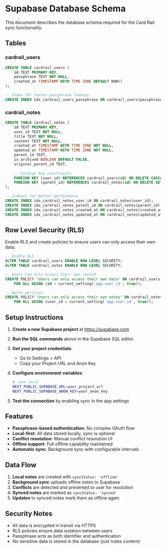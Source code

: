 # Supabase Database Schema

This document describes the database schema required for the Card Rail sync functionality.

## Tables

### cardrail_users
```sql
CREATE TABLE cardrail_users (
    id TEXT PRIMARY KEY,
    passphrase TEXT NOT NULL,
    created_at TIMESTAMP WITH TIME ZONE DEFAULT NOW()
);

-- Index for faster passphrase lookups
CREATE INDEX idx_cardrail_users_passphrase ON cardrail_users(passphrase);
```

### cardrail_notes
```sql
CREATE TABLE cardrail_notes (
    id TEXT PRIMARY KEY,
    user_id TEXT NOT NULL,
    title TEXT NOT NULL,
    content TEXT NOT NULL,
    created_at TIMESTAMP WITH TIME ZONE NOT NULL,
    updated_at TIMESTAMP WITH TIME ZONE NOT NULL,
    parent_id TEXT,
    is_archived BOOLEAN DEFAULT FALSE,
    original_parent_id TEXT,
    
    -- Foreign key constraints
    FOREIGN KEY (user_id) REFERENCES cardrail_users(id) ON DELETE CASCADE,
    FOREIGN KEY (parent_id) REFERENCES cardrail_notes(id) ON DELETE SET NULL
);

-- Indexes for better performance
CREATE INDEX idx_cardrail_notes_user_id ON cardrail_notes(user_id);
CREATE INDEX idx_cardrail_notes_parent_id ON cardrail_notes(parent_id);
CREATE INDEX idx_cardrail_notes_created_at ON cardrail_notes(created_at);
CREATE INDEX idx_cardrail_notes_updated_at ON cardrail_notes(updated_at);
```

## Row Level Security (RLS)

Enable RLS and create policies to ensure users can only access their own data:

```sql
-- Enable RLS
ALTER TABLE cardrail_users ENABLE ROW LEVEL SECURITY;
ALTER TABLE cardrail_notes ENABLE ROW LEVEL SECURITY;

-- Users can only access their own record
CREATE POLICY "Users can only access their own data" ON cardrail_users
    FOR ALL USING (id = current_setting('app.user_id', true));

-- Notes policies
CREATE POLICY "Users can only access their own notes" ON cardrail_notes
    FOR ALL USING (user_id = current_setting('app.user_id', true));
```

## Setup Instructions

1. **Create a new Supabase project** at https://supabase.com

2. **Run the SQL commands** above in the Supabase SQL editor

3. **Get your project credentials**:
   - Go to Settings > API
   - Copy your Project URL and Anon Key

4. **Configure environment variables**:
   ```bash
   # .env.local
   NEXT_PUBLIC_SUPABASE_URL=your_project_url
   NEXT_PUBLIC_SUPABASE_ANON_KEY=your_anon_key
   ```

5. **Test the connection** by enabling sync in the app settings

## Features

- **Passphrase-based authentication**: No complex OAuth flow
- **Local-first**: All data stored locally, sync is optional
- **Conflict resolution**: Manual conflict resolution UI
- **Offline support**: Full offline capability maintained
- **Automatic sync**: Background sync with configurable intervals

## Data Flow

1. **Local notes** are created with `syncStatus: 'offline'`
2. **Background sync** uploads offline notes to Supabase
3. **Conflicts** are detected and presented to user for resolution
4. **Synced notes** are marked as `syncStatus: 'synced'`
5. **Updates** to synced notes mark them as offline again

## Security Notes

- All data is encrypted in transit via HTTPS
- RLS policies ensure data isolation between users
- Passphrase acts as both identifier and authentication
- No sensitive data is stored in the database (just notes content)
